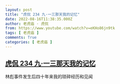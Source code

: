 ```yaml
---
layout: post
title: "虎侃 234 九·一三那天我的记忆"
date: 2022-08-16T11:38:35.000Z
author: 老虎庙 · 虎侃
from: https://www.youtube.com/watch?v=eKHo86jn9tk
tags: [ 老虎庙 ]
comments: True
categories: [ 老虎庙 ]
---
```

<!--1660649915000-->
[虎侃 234 九·一三那天我的记忆](https://www.youtube.com/watch?v=eKHo86jn9tk)
------

<div>
林彪事件发生后四十年来我的琐碎经历和见闻
</div>
